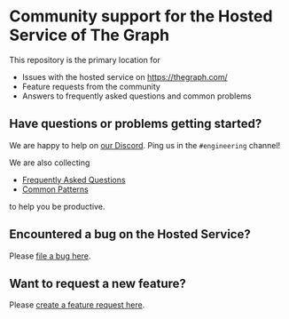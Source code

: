 # Community support for the Hosted Service of The Graph

This repository is the primary location for

* Issues with the hosted service on https://thegraph.com/
* Feature requests from the community
* Answers to frequently asked questions and common problems

## Have questions or problems getting started?

We are happy to help on [our Discord](https://thegraph.com/discord). Ping us in the `#engineering` channel!

We are also collecting

* [Frequently Asked Questions](https://github.com/graphprotocol/support/wiki/faq)
* [Common Patterns](https://github.com/graphprotocol/support/wiki/common-patterns)

to help you be productive.

## Encountered a bug on the Hosted Service?

Please [file a bug here](https://github.com/graphprotocol/support/issues/new?labels=bug).

## Want to request a new feature?

Please [create a feature request here](https://github.com/graphprotocol/support/issues/new?labels=enhancement).
